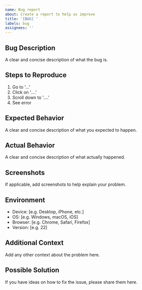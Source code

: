 ```yaml
---
name: Bug report
about: Create a report to help us improve
title: '[BUG] '
labels: bug
assignees: ''
---
```


## Bug Description
A clear and concise description of what the bug is.

## Steps to Reproduce
1. Go to '...'
2. Click on '....'
3. Scroll down to '....'
4. See error

## Expected Behavior
A clear and concise description of what you expected to happen.

## Actual Behavior
A clear and concise description of what actually happened.

## Screenshots
If applicable, add screenshots to help explain your problem.

## Environment
- Device: [e.g. Desktop, iPhone, etc.]
- OS: [e.g. Windows, macOS, iOS]
- Browser: [e.g. Chrome, Safari, Firefox]
- Version: [e.g. 22]

## Additional Context
Add any other context about the problem here.

## Possible Solution
If you have ideas on how to fix the issue, please share them here. 